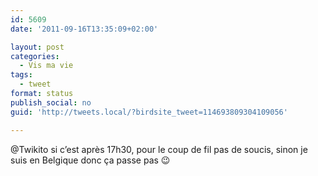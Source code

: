 ```yaml
---
id: 5609
date: '2011-09-16T13:35:09+02:00'

layout: post
categories:
  - Vis ma vie
tags:
  - tweet
format: status
publish_social: no
guid: 'http://tweets.local/?birdsite_tweet=114693809304109056'

---
```


@Twikito si c’est après 17h30, pour le coup de fil pas de soucis, sinon je suis en Belgique donc ça passe pas 😉